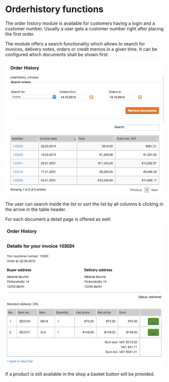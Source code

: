 # Orderhistory functions

The order history module is available for customers having a login and a customer number.  Usually a user gets a customer number right after placing the first order.

The module offers a search functionality which allows to search for invoices, delivery notes, orders or credit memos in a given time. It can be configured which documents shall be shown first. 

![](../../img/orderhistory_1.jpg)

The user can search inside the list or sort the list by all columns b clicking in the arrow in the table header.

For each document a detail page is offered as well:

![](../../img/orderhistory_2.jpg)

If a product is still available in the shop a basket button will be provided. 
